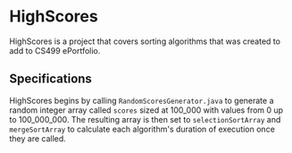 # HighScores
HighScores is a project that covers sorting algorithms that was created to add to CS499 ePortfolio.

## Specifications
HighScores begins by calling `RandomScoresGenerator.java` to generate a random integer array called `scores` sized at 100_000 with values from 0 up to 100_000_000. The resulting array is then set to `selectionSortArray` and `mergeSortArray` to calculate each algorithm's duration of execution once they are called.
